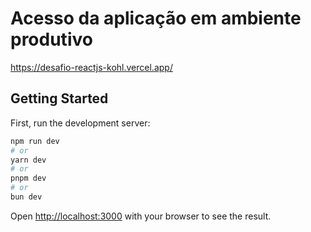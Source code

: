 # Acesso da aplicação em ambiente produtivo

https://desafio-reactjs-kohl.vercel.app/


## Getting Started

First, run the development server:

```bash
npm run dev
# or
yarn dev
# or
pnpm dev
# or
bun dev
```

Open [http://localhost:3000](http://localhost:3000) with your browser to see the result.


<!-- TODO: CRIAÇÃO DE TAREFAS -->
<!-- TODO: LOGOUT -->